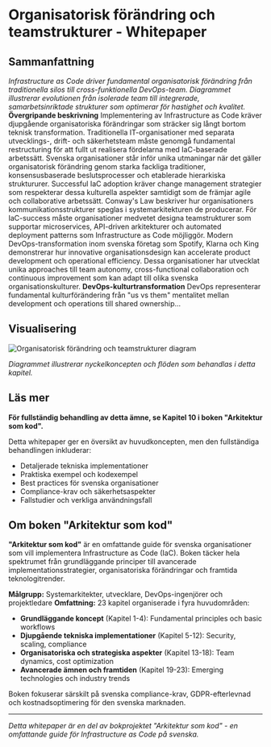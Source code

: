 # Organisatorisk förändring och teamstrukturer - Whitepaper

## Sammanfattning

*Infrastructure as Code driver fundamental organisatorisk förändring från traditionella silos till cross-funktionella DevOps-team. Diagrammet illustrerar evolutionen från isolerade team till integrerade, samarbetsinriktade strukturer som optimerar för hastighet och kvalitet.* **Övergripande beskrivning** Implementering av Infrastructure as Code kräver djupgående organisatoriska förändringar som sträcker sig långt bortom teknisk transformation. Traditionella IT-organisationer med separata utvecklings-, drift- och säkerhetsteam måste genomgå fundamental restructuring för att fullt ut realisera fördelarna med IaC-baserade arbetssätt. Svenska organisationer står inför unika utmaningar när det gäller organisatorisk förändring genom starka fackliga traditioner, konsensusbaserade beslutsprocesser och etablerade hierarkiska struktururer. Successful IaC adoption kräver change management strategier som respekterar dessa kulturella aspekter samtidigt som de främjar agile och collaborative arbetssätt. Conway's Law beskriver hur organisationers kommunikationsstrukturer speglas i systemarkitekturen de producerar. För IaC-success måste organisationer medvetet designa teamstrukturer som supportar microservices, API-driven arkitekturer och automated deployment patterns som Infrastructure as Code möjliggör. Modern DevOps-transformation inom svenska företag som Spotify, Klarna och King demonstrerar hur innovative organisationsdesign kan accelerate product development och operational efficiency. Dessa organisationer har utvecklat unika approaches till team autonomy, cross-functional collaboration och continuous improvement som kan adapt till olika svenska organisationskulturer. **DevOps-kulturtransformation** DevOps representerar fundamental kulturförändering från "us vs them" mentalitet mellan development och operations till shared ownership...

## Visualisering

![Organisatorisk förändring och teamstrukturer diagram](../docs/images/diagram_10_kapitel9.png)

*Diagrammet illustrerar nyckelkoncepten och flöden som behandlas i detta kapitel.*

## Läs mer

**För fullständig behandling av detta ämne, se Kapitel 10 i boken "Arkitektur som kod".**

Detta whitepaper ger en översikt av huvudkoncepten, men den fullständiga behandlingen inkluderar:
- Detaljerade tekniska implementationer
- Praktiska exempel och kodexempel
- Best practices för svenska organisationer
- Compliance-krav och säkerhetsaspekter
- Fallstudier och verkliga användningsfall

## Om boken "Arkitektur som kod"

**"Arkitektur som kod"** är en omfattande guide för svenska organisationer som vill implementera Infrastructure as Code (IaC). Boken täcker hela spektrumet från grundläggande principer till avancerade implementationsstrategier, organisatoriska förändringar och framtida teknologitrender.

**Målgrupp:** Systemarkitekter, utvecklare, DevOps-ingenjörer och projektledare
**Omfattning:** 23 kapitel organiserade i fyra huvudområden:
- **Grundläggande koncept** (Kapitel 1-4): Fundamental principles och basic workflows
- **Djupgående tekniska implementationer** (Kapitel 5-12): Security, scaling, compliance
- **Organisatoriska och strategiska aspekter** (Kapitel 13-18): Team dynamics, cost optimization
- **Avancerade ämnen och framtiden** (Kapitel 19-23): Emerging technologies och industry trends

Boken fokuserar särskilt på svenska compliance-krav, GDPR-efterlevnad och kostnadsoptimering för den svenska marknaden.

---

*Detta whitepaper är en del av bokprojektet "Arkitektur som kod" - en omfattande guide för Infrastructure as Code på svenska.*
